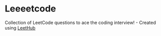 # Leeeetcode
Collection of LeetCode questions to ace the coding interview! - Created using [LeetHub](https://github.com/QasimWani/LeetHub)
